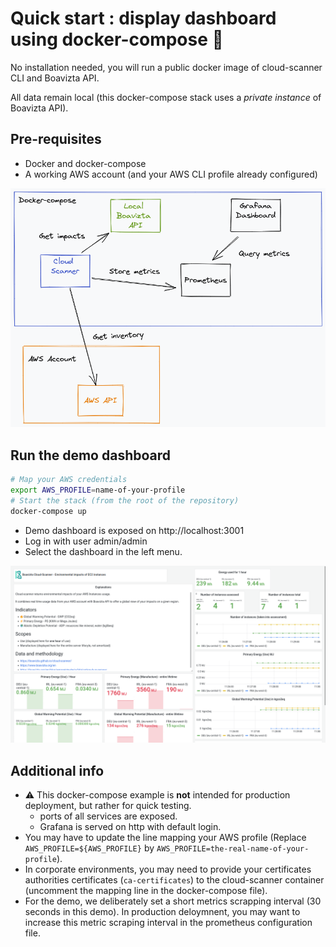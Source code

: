 # Quick start : display dashboard using docker-compose 🐳

No installation needed, you will run a public docker image of cloud-scanner CLI and Boavizta API.

All data remain local (this docker-compose stack uses a _private instance_ of Boavizta API).

## Pre-requisites

- Docker and docker-compose
- A working AWS account (and your AWS CLI profile already configured)

![components of monitoring stack in docker compose](../images/cloud-scanner-metrics-compose.excalidraw.png)

## Run the demo dashboard

```sh
# Map your AWS credentials
export AWS_PROFILE=name-of-your-profile
# Start the stack (from the root of the repository)
docker-compose up
```

- Demo dashboard is exposed on http://localhost:3001 
- Log in with user admin/admin
- Select the dashboard in the left menu.

![Demo dashboard exposing cloud scanner metrics](../images/CS-dashboard.png "A example dashboard rendering cloud scanner metrics")

## Additional info

- ⚠ This docker-compose example is **not** intended  for production deployment, but rather for quick testing.
  - ports of all services are exposed.
  - Grafana is served on http with default login.
- You may have to update the line mapping your AWS profile (Replace `AWS_PROFILE=${AWS_PROFILE}` by `AWS_PROFILE=the-real-name-of-your-profile`).
- In corporate environments, you may need to provide your certificates authorities certificates (`ca-certificates`) to the cloud-scanner container (uncomment the mapping line in the docker-compose file).
- For the demo, we deliberately set a short metrics scrapping interval (30 seconds in this demo). In production deloymnent, you may want to increase this metric scraping interval in the prometheus configuration file.
